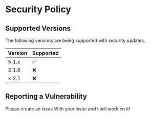 # Security Policy

## Supported Versions

The following versions are being supported with security updates.

| Version | Supported          |
| ------- | ------------------ |
| 5.1.x   | :white_check_mark: |
| 2.1.6   | :x:                |
| < 2.1   | :x:                |




## Reporting a Vulnerability

Please create an issue With your issue and I will work on it!
